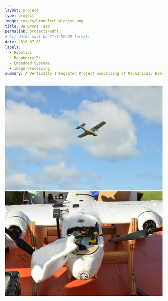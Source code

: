 ```yaml
---
layout: project
type: project
image: images/DroneTechnologies.png
title: UH Drone Team
permalink: projects/udht
# All dates must be YYYY-MM-DD format!
date: 2018-07-01
labels:
  - Robotics
  - Raspberry Pi
  - Embedded Systems
  - Image Processing 
summary: A Vertically Integrated Project comprising of Mechanical, Electrical, and Computer Engineers building an autonomous drone for competition.
---
```


<div class="ui medium rounded images">
  <img class="ui image" src="../images/inflight.jpg">
  <img class="ui image" src="../images/plane.jpg">
</div>


